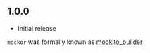 ## 1.0.0

- Initial release
 
`mockor` was formally known as [mockito_builder](https://pub.dev/packages/mockito_builder)